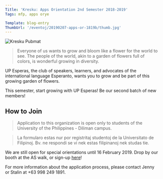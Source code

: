 ```yaml
---
Title: 'Kresku: Apps Orientation 2nd Semester 2018-2019'
Tags: mfp, apps orye

Template: blog-entry
ThumbUrl: '/eventoj/20190207-apps-or-1819b/thumb.jpg'
---
```


![Kresku Pubmat](%base_url%/assets/eventoj/20190207-apps-or-1819b/thumb.jpg)

> Everyone of us wants to grow and bloom like a flower for the world to see. The people of the world,
> akin to a garden of flowers full of colors, is wonderful growing in diversity.

UP Esperas, the club of speakers, learners, and advocates of the international language
Esperanto, wants you to grow and be part of this growing garden of flowers.

This semester, start growing with UP Esperas! Be our second batch of new members!

## How to Join
> Application to this organization is open only to students of the University of the Philippines
> \- Diliman campus.

> La formularo estas nur por registritaj studentoj de la Universitato de Filipinoj. Bv. ne respondi
> se vi nek estas filipinanoj nek studas tie.

We are still open for special orientations until 16 February 2019. Drop by our booth at the AS
walk, or sign-up [here](//bit.ly/EsperasSignUp)!

For more information about the application process, please contact Jenny or Stalin at +63 998
249 1891.